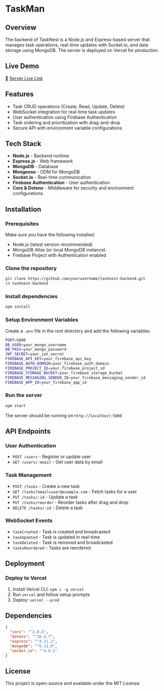 # TaskMan

## Overview
The backend of TaskNest is a Node.js and Express-based server that manages task operations, real-time updates with Socket.io, and data storage using MongoDB. The server is deployed on Vercel for production.

## **Live Demo**
🔗 [Server Live Link](https://scic-task-server.onrender.com)

## Features
- Task CRUD operations (Create, Read, Update, Delete)
- WebSocket integration for real-time task updates
- User authentication using Firebase Authentication
- Task ordering and prioritization with drag-and-drop
- Secure API with environment variable configurations

## Tech Stack
- **Node.js** - Backend runtime
- **Express.js** - Web framework
- **MongoDB** - Database
- **Mongoose** - ODM for MongoDB
- **Socket.io** - Real-time communication
- **Firebase Authentication** - User authentication
- **Cors & Dotenv** - Middleware for security and environment configurations

## Installation
### Prerequisites
Make sure you have the following installed:
- Node.js (latest version recommended)
- MongoDB Atlas (or local MongoDB instance)
- Firebase Project with Authentication enabled

### Clone the repository
```sh
git clone https://github.com/yourusername/tasknest-backend.git
cd tasknest-backend
```

### Install dependencies
```sh
npm install
```

### Setup Environment Variables
Create a `.env` file in the root directory and add the following variables:
```sh
PORT=5000
DB_USER=your_mongo_username
DB_PASS=your_mongo_password
JWT_SECRET=your_jwt_secret
FIREBASE_API_KEY=your_firebase_api_key
FIREBASE_AUTH_DOMAIN=your_firebase_auth_domain
FIREBASE_PROJECT_ID=your_firebase_project_id
FIREBASE_STORAGE_BUCKET=your_firebase_storage_bucket
FIREBASE_MESSAGING_SENDER_ID=your_firebase_messaging_sender_id
FIREBASE_APP_ID=your_firebase_app_id
```

### Run the server
```sh
npm start
```
The server should be running on `http://localhost:5000`

## API Endpoints
### User Authentication
- `POST /users` - Register or update user
- `GET /users/:email` - Get user data by email

### Task Management
- `POST /tasks` - Create a new task
- `GET /tasks?email=user@example.com` - Fetch tasks for a user
- `PUT /tasks/:id` - Update a task
- `PUT /tasks/reorder` - Reorder tasks after drag and drop
- `DELETE /tasks/:id` - Delete a task

### WebSocket Events
- `taskCreated` - Task is created and broadcasted
- `taskUpdated` - Task is updated in real-time
- `taskDeleted` - Task is removed and broadcasted
- `tasksReordered` - Tasks are reordered

## Deployment
### Deploy to Vercel
1. Install Vercel CLI: `npm i -g vercel`
2. Run `vercel` and follow setup prompts
3. Deploy: `vercel --prod`

## Dependencies
```json
{
  "cors": "^2.8.5",
  "dotenv": "^16.4.7",
  "express": "^4.21.2",
  "mongodb": "^6.13.0",
  "socket.io": "^4.8.1"
}
```

## License
This project is open-source and available under the MIT License.
